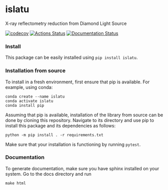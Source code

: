 # islatu

X-ray reflectometry reduction from Diamond Light Source

[![codecov](https://codecov.io/gh/RBrearton/islatu/branch/master/graph/badge.svg?token=FGIV0MVHS8)](https://codecov.io/gh/RBrearton/islatu)
[![Actions Status](https://github.com/RBrearton/islatu/workflows/pytest/badge.svg)](https://github.com/pytest/islatu/actions)
[![Documentation Status](https://readthedocs.org/projects/islatu/badge/?version=latest)](https://islatu.readthedocs.io/en/latest/?badge=latest)

### Install

This package can be easily installed using `pip install islatu`.

### Installation from source

To install in a fresh environment, first ensure that pip is available. For
example, using conda:

```
conda create --name islatu
conda activate islatu
conda install pip
```

Assuming that pip is available, installation of the library from source can be
done by cloning this repository. Navigate to its directory and use pip to
install this package and its dependencies as follows:

```
python -m pip install . -r requirements.txt
```

Make sure that your installation is functioning by running `pytest`.

### Documentation

To generate documentation, make sure you have sphinx installed on your system.
Go to the docs directory and run

```
make html
```
